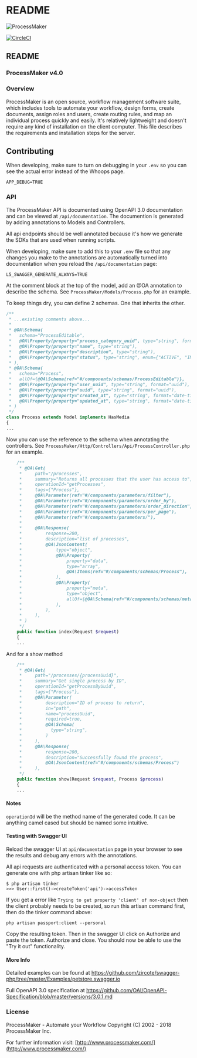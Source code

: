 # README

![ProcessMaker](http://www.processmaker.com/themes/processmaker/images/logo.jpg)

[![CircleCI](https://circleci.com/gh/ProcessMaker/bpm/tree/develop.svg?style=svg&circle-token=bc15deff649712440252088a12ec20b4b7c96826)](https://circleci.com/gh/ProcessMaker/bpm/tree/develop)

## README

### ProcessMaker v4.0

### Overview

ProcessMaker is an open source, workflow management software suite, which includes tools to automate your workflow, design forms, create documents, assign roles and users, create routing rules, and map an individual process quickly and easily. It's relatively lightweight and doesn't require any kind of installation on the client computer. This file describes the requirements and installation steps for the server.

## Contributing

When developing, make sure to turn on debugging in your `.env` so you can see the
actual error instead of the Whoops page.
```
APP_DEBUG=TRUE
```

### API

The ProcessMaker API is documented using OpenAPI 3.0 documentation and can be viewed at
`/api/documentation`. The documention is generated by adding annotations to Models and
Controllers.

All api endpoints should be well annotated because it's how we generate the SDKs
that are used when running scripts.

When developing, make sure to add this to your `.env` file so that any changes
you make to the annotations are automatically turned into documentation when you
reload the `/api/documentation` page:

```
L5_SWAGGER_GENERATE_ALWAYS=TRUE
```

At the comment block at the top of the model, add an @OA annotation to describe
the schema. See `ProcessMaker/Models/Process.php` for an example.

To keep things dry, you can define 2 schemas. One that inherits the other.
```php
/**
 * ...existing comments above...
 * 
 * @OA\Schema(
 *   schema="ProcessEditable",
 *   @OA\Property(property="process_category_uuid", type="string", format="uuid"),
 *   @OA\Property(property="name", type="string"),
 *   @OA\Property(property="description", type="string"),
 *   @OA\Property(property="status", type="string", enum={"ACTIVE", "INACTIVE"}),
 * ),
 * @OA\Schema(
 *   schema="Process",
 *   allOf={@OA\Schema(ref="#/components/schemas/ProcessEditable")},
 *   @OA\Property(property="user_uuid", type="string", format="uuid"),
 *   @OA\Property(property="uuid", type="string", format="uuid"),
 *   @OA\Property(property="created_at", type="string", format="date-time"),
 *   @OA\Property(property="updated_at", type="string", format="date-time"),
 * )
 */
class Process extends Model implements HasMedia
{
...
```
Now you can use the reference to the schema when annotating the controllers. See
`ProcessMaker/Http/Controllers/Api/ProcessController.php` for an example.
```php
    /**
     * @OA\Get(
     *     path="/processes",
     *     summary="Returns all processes that the user has access to",
     *     operationId="getProcesses",
     *     tags={"Process"},
     *     @OA\Parameter(ref="#/components/parameters/filter"),
     *     @OA\Parameter(ref="#/components/parameters/order_by"),
     *     @OA\Parameter(ref="#/components/parameters/order_direction"),
     *     @OA\Parameter(ref="#/components/parameters/per_page"),
     *     @OA\Parameter(ref="#/components/parameters/"),
     * 
     *     @OA\Response(
     *         response=200,
     *         description="list of processes",
     *         @OA\JsonContent(
     *             type="object",
     *             @OA\Property(
     *                 property="data",
     *                 type="array",
     *                 @OA\Items(ref="#/components/schemas/Process"),
     *             ),
     *             @OA\Property(
     *                 property="meta",
     *                 type="object",
     *                 allOf={@OA\Schema(ref="#/components/schemas/metadata")},
     *             ),
     *         ),
     *     ),
     * )
     */
    public function index(Request $request)
    {
    ...
```

And for a show method

```php
    /**
     * @OA\Get(
     *     path="/processes/{processUuid}",
     *     summary="Get single process by ID",
     *     operationId="getProcessByUuid",
     *     tags={"Process"},
     *     @OA\Parameter(
     *         description="ID of process to return",
     *         in="path",
     *         name="processUuid",
     *         required=true,
     *         @OA\Schema(
     *           type="string",
     *         )
     *     ),
     *     @OA\Response(
     *         response=200,
     *         description="Successfully found the process",
     *         @OA\JsonContent(ref="#/components/schemas/Process")
     *     ),
     */
    public function show(Request $request, Process $process)
    {
    ...
```

#### Notes
`operationId` will be the method name of the generated code. It can be anything
camel cased but should be named some intuitive.

#### Testing with Swagger UI

Reload the swagger UI at `api/documentation` page in your browser to see the results and 
debug any errors with the annotations.

All api requests are authenticated with a personal access token. You can
generate one with php artisan tinker like so:

```
$ php artisan tinker
>>> User::first()->createToken('api')->accessToken
```
If you get a error like `Trying to get property 'client' of non-object` then the client
probably needs to be created, so run this artisan command first, then do the tinker command above:
```
php artisan passport:client --personal
```


Copy the resulting token. Then in the swagger UI click on Authorize and paste the token.
Authorize and close. You should now be able to use the "Try it out" functionality.

#### More Info

Detailed examples can be found at https://github.com/zircote/swagger-php/tree/master/Examples/petstore.swagger.io

Full OpenAPI 3.0 specification at https://github.com/OAI/OpenAPI-Specification/blob/master/versions/3.0.1.md


### License

ProcessMaker - Automate your Workflow Copyright \(C\) 2002 - 2018 ProcessMaker Inc.

For further information visit: [http://www.processmaker.com/](http://www.processmaker.com/)

